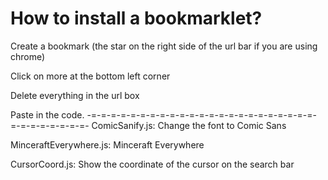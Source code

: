 # How to install a bookmarklet?

Create a bookmark (the star on the right side of the url bar if you are using chrome)

Click on more at the bottom left corner

Delete everything in the url box

Paste in the code.
-=-=-=-=-=-=-=-=-=-=-=-=-=-=-=-=-=-=-=-=-=-=-=-=-=-=-=-=-=-=-=-
ComicSanify.js: Change the font to Comic Sans

MinceraftEverywhere.js: Minceraft Everywhere

CursorCoord.js: Show the coordinate of the cursor on the search bar

